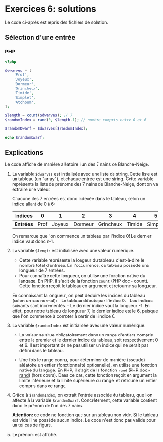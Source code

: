 # Exercices 6: solutions

Le code ci-après est repris des fichiers de solution.

## Sélection d'une entrée

### PHP

```php
<?php

$dwarves = [
    'Prof',
    'Joyeux',
    'Dormeur',
    'Grincheux',
    'Timide',
    'Simplet',
    'Atchoum',
];

$length = count($dwarves); // 7
$randomIndex = rand(0, $length-1); // nombre compris entre 0 et 6

$randomDwarf = $dwarves[$randomIndex];

echo $randomDwarf;
```

## Explications

Le code affiche de manière aléatoire l'un des 7 nains de Blanche-Neige.

 1. La variable `$dwarves` est initialisée avec une liste de string. Cette liste est un tableau (un "array"), et chaque entrée est une string. Cette variable représente la liste de prénoms des 7 nains de Blanche-Neige, dont on va extraire une valeur.
 
    Chacune des 7 entrées est donc indexée dans le tableau, selon un indice allant de 0 à 6:

    | **Indices** | 0 | 1 | 2 | 3 | 4 | 5 | 6 |
    |-------------|---|---|---|---|---|---|---|
    | **Entrées** | Prof | Joyeux | Dormeur | Grincheux | Timide | Simplet | Atchoum |

    On remarque que l'on commence un tableau par l'indice 0! Le dernier indice vaut donc n-1.

 2. La variable `$length` est initialisée avec une valeur numérique. 
 
    - Cette variable représente la longeur du tableau, c'est-à-dire le nombre total d'entrées. En l'occurrence, ce tableau possède une longueur de 7 entrées. 
    - Pour connaître cette longueur, on utilise une fonction native du langage. En PHP, il s'agit de la fonction `count` ([PHP doc - count](https://www.php.net/manual/fr/function.count.php)). Cette fonction reçoit le tableau en argument et retourne sa longueur.

    En connaissant la longueur, on peut déduire les indices du tableau (selon un cas normal):
        - Le tableau débute par l'indice 0.
        - Les indices suivants sont incrémentés.
        - Le dernier indice vaut la longueur -1. En effet, pour notre tableau de longueur 7, le dernier indice est le 6, puisque que l'on commence à compter à partir de l'indice 0.

 3. La variable `$randomIndex` est initialisée avec une valeur numérique. 
 
    - La valeur se situe obligatoirement dans un range d'entiers compris entre le premier et le dernier indice du tableau, soit respectivement 0 et 6. Il est important de ne pas utiliser un indice qui ne serait pas défini dans le tableau. 

    - Une fois le range connu, pour déterminer de manière (pseudo) aléatoire un entier (fonctionnalité optionnelle), on utilise une fonction native du langage. En PHP, il s'agit de la fonction `rand` ([PHP doc - rand](https://www.php.net/manual/fr/function.rand.php)) (hors cours). Dans ce cas, cette fonction reçoit en argument la limite inférieure et la limite supérieure du range, et retroune un entier compris dans ce range.

 4. Grâce à `$randomIndex`, on extrait l'entrée associée du tableau, que l'on affecte à la variable `$randomDwarf`. Concrètement, cette variable contient donc le prénom de l'un des 7 nains.

    **Attention:** ce code ne fonction que sur un tableau non vide. Si le tableau est vide il ne possède aucun indice. Le code n'est donc pas valide pour un tel cas de figure.

 5. Le prénom est affiché.










